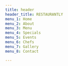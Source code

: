 ```yaml
---
title: header
header_title: RESTAURANTLY
menu_1: Home
menu_2: About
menu_3: Menu
menu_4: Specials    
menu_5: Events
menu_6: Chefs
menu_7: Gallery
menu_8: Contact

---
```

